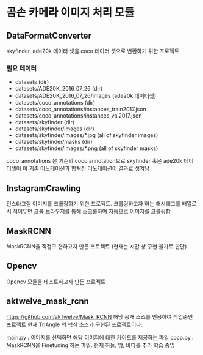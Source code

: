 # 곰손 카메라 이미지 처리 모듈
## DataFormatConverter
skyfinder, ade20k 데이터 셋을 coco 데이터 셋으로 변환하기 위한 프로젝트  
### 필요 데이터
- datasets (dir)
- datasets/ADE20K_2016_07_26 (dir)
- datasets/ADE20K_2016_07_26/images (ade20k 데이터셋)
- datasets/coco_annotations (dir)
- datasets/coco_annotations/instances_train2017.json
- datasets/coco_annotations/instances_val2017.json
- datasets/skyfinder (dir)
- datasets/skyfinder/images (dir)
- datasets/skyfinder/images/*.jpg (all of skyfinder images)
- datasets/skyfinder/masks (dir)
- datasets/skyfinder/images/*.png (all of skyfinder masks)

coco_annotations 은 기존의 coco annotation으로 skyfinder 혹은 ade20k 데이터셋이 이 기존 어노테이션과 합쳐진 어노테이션이 결과로 생겨남  

## InstagramCrawling
인스타그램 이미지를 크롤링하기 위한 프로젝트.
크롤링하고자 하는 해시태그를 배열로서 적어두면 크롬 브라우저를 통해 스크롤하며 자동으로 이미지를 크롤링함

## MaskRCNN
MaskRCNN을 직접구 현하고자 만든 프로젝트 (현재는 시간 상 구현 불가로 판단)  
  
## Opencv
Opencv 모듈을 테스트하고자 만든 프로젝트  

## aktwelve_mask_rcnn
https://github.com/akTwelve/Mask_RCNN
해당 공개 소스를 인용하여 작업중인 프로젝트
현재 TriAngle 의 핵심 소스가 구현된 프로젝트이다.

main.py : 이미지를 선택하면 해당 이미지에 대한 가이드를 제공하는 파일
coco.py : MaskRCNN을 Finetuning 하는 파일. 현재 하늘, 땅, 바다를 추가 학습 중임

